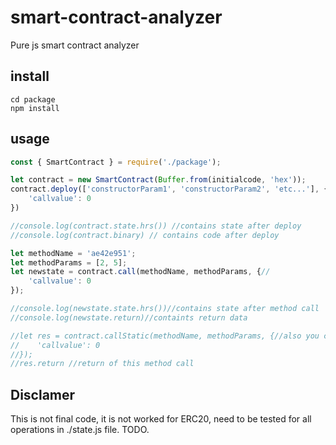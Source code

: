 # smart-contract-analyzer
Pure js smart contract analyzer

## install

```
cd package
npm install
```


## usage

```js
const { SmartContract } = require('./package');

let contract = new SmartContract(Buffer.from(initialcode, 'hex'));
contract.deploy(['constructorParam1', 'constructorParam2', 'etc...'], {
    'callvalue': 0
})

//console.log(contract.state.hrs()) //contains state after deploy
//console.log(contract.binary) // contains code after deploy

let methodName = 'ae42e951';
let methodParams = [2, 5];
let newstate = contract.call(methodName, methodParams, {//
    'callvalue': 0
});

//console.log(newstate.state.hrs())//contains state after method call
//console.log(newstate.return)//containts return data

//let res = contract.callStatic(methodName, methodParams, {//also you can make static call
//    'callvalue': 0
//});
//res.return //return of this method call

```

## Disclamer
This is not final code, it is not worked for ERC20, need to be tested for all operations in ./state.js file. TODO.